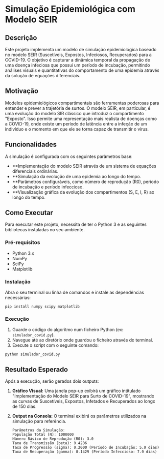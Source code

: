 # Simulação Epidemiológica com Modelo SEIR

## Descrição

Este projeto implementa um modelo de simulação epidemiológica baseado no modelo SEIR (Suscetíveis, Expostos, Infeciosos, Recuperados) para a COVID-19. O objetivo é capturar a dinâmica temporal da propagação de uma doença infeciosa que possui um período de incubação, permitindo análises visuais e quantitativas do comportamento de uma epidemia através da solução de equações diferenciais.

## Motivação

Modelos epidemiológicos compartimentais são ferramentas poderosas para entender e prever a trajetória de surtos. O modelo SEIR, em particular, é uma evolução do modelo SIR clássico que introduz o compartimento "Exposto". Isso permite uma representação mais realista de doenças como a COVID-19, onde existe um período de latência entre a infeção de um indivíduo e o momento em que ele se torna capaz de transmitir o vírus.

## Funcionalidades

A simulação é configurada com os seguintes parâmetros base:

* **Implementação do modelo SEIR através de um sistema de equações diferenciais ordinárias.
* **Simulação da evolução de uma epidemia ao longo do tempo.
* **Parâmetros configuráveis, como número de reprodução (R0), período de incubação e período infeccioso.
* **Visualização gráfica da evolução dos compartimentos (S, E, I, R) ao longo do tempo.

## Como Executar

Para executar este projeto, necessita de ter o Python 3 e as seguintes bibliotecas instaladas no seu ambiente.

### Pré-requisitos

* Python 3.x
* NumPy
* SciPy
* Matplotlib

### Instalação

Abra o seu terminal ou linha de comandos e instale as dependências necessárias:

`pip install numpy scipy matplotlib`

### Execução

1.  Guarde o código do algoritmo num ficheiro Python (ex: `simulador_covid.py`).
2.  Navegue até ao diretório onde guardou o ficheiro através do terminal.
3.  Execute o script com o seguinte comando:

`python simulador_covid.py`

## Resultado Esperado

Após a execução, serão gerados dois outputs:

1.  **Gráfico Visual:** Uma janela pop-up exibirá um gráfico intitulado "Implementação do Modelo SEIR para Surto de COVID-19", mostrando as curvas de Suscetíveis, Expostos, Infetados e Recuperados ao longo de 150 dias.
2.  **Output na Consola:** O terminal exibirá os parâmetros utilizados na simulação para referência.

    ```
    Parâmetros da Simulação:
    População Total (N): 1000000
    Número Básico de Reprodução (R0): 3.0
    Taxa de Transmissão (beta): 0.4286
    Taxa de Progressão (sigma): 0.2000 (Período de Incubação: 5.0 dias)
    Taxa de Recuperação (gamma): 0.1429 (Período Infeccioso: 7.0 dias)
    ```
